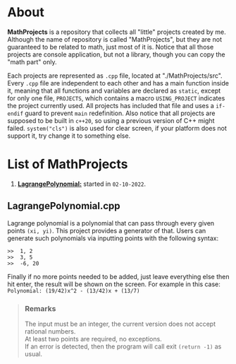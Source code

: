 # About

**MathProjects** is a repository that collects all "little" projects created by me.
Although the name of repository is called "MathProjects", but they are not guaranteed to be related to math, just most of it is.
Notice that all those projects are console application, but not a library, though you can copy the "math part" only.

Each projects are represented as `.cpp` file, located at "./MathProjects/src".
Every `.cpp` file are independent to each other and has a main function inside it,
meaning that all functions and variables are declared as `static`,
except for only one file, `PROJECTS`, which contains a macro `USING_PROJECT` indicates the project currently used.
All projects has included that file and uses a `if-endif` guard to prevent `main` redefinition.
Also notice that all projects are supposed to be built in `c++20`, so using a previous version of C++ might failed.
`system("cls")` is also used for clear screen, if your platform does not support it, try change it to something else.

# List of MathProjects

1. **[LagrangePolynomial:](#lagrangepolynomialcpp)** started in `02-10-2022`.

## LagrangePolynomial.cpp

Lagrange polynomial is a polynomial that can pass through every given points `(xi, yi)`.
This project provides a generator of that.
Users can generate such polynomials via inputting points with the following syntax:
```
>>  1, 2
>>  3, 5
>>  -6, 20
```
Finally if no more points needed to be added, just leave everything else then hit enter,
the result will be shown on the screen. For example in this case:  
`Polynomial: (19/42)x^2 - (13/42)x + (13/7)`

> ### Remarks
> 
> The input must be an integer, the current version does not accept rational numbers.  
> At least two points are required, no exceptions.  
> If an error is detected, then the program will call exit `(return -1)` as usual.